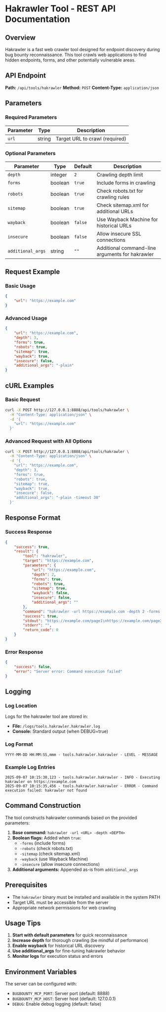 # Hakrawler Tool - REST API Documentation

## Overview

Hakrawler is a fast web crawler tool designed for endpoint discovery during bug bounty reconnaissance. This tool crawls web applications to find hidden endpoints, forms, and other potentially vulnerable areas.

## API Endpoint

**Path:** `/api/tools/hakrawler`
**Method:** `POST`
**Content-Type:** `application/json`

## Parameters

### Required Parameters

| Parameter | Type | Description |
|-----------|------|-------------|
| `url` | string | Target URL to crawl (required) |

### Optional Parameters

| Parameter | Type | Default | Description |
|-----------|------|---------|-------------|
| `depth` | integer | `2` | Crawling depth limit |
| `forms` | boolean | `true` | Include forms in crawling |
| `robots` | boolean | `true` | Check robots.txt for crawling rules |
| `sitemap` | boolean | `true` | Check sitemap.xml for additional URLs |
| `wayback` | boolean | `false` | Use Wayback Machine for historical URLs |
| `insecure` | boolean | `false` | Allow insecure SSL connections |
| `additional_args` | string | `""` | Additional command-line arguments for hakrawler |

## Request Example

### Basic Usage

```json
{
    "url": "https://example.com"
}
```

### Advanced Usage

```json
{
    "url": "https://example.com",
    "depth": 3,
    "forms": true,
    "robots": true,
    "sitemap": true,
    "wayback": true,
    "insecure": false,
    "additional_args": "-plain"
}
```

## cURL Examples

### Basic Request

```bash
curl -X POST http://127.0.0.1:8888/api/tools/hakrawler \
  -H "Content-Type: application/json" \
  -d '{
    "url": "https://example.com"
  }'
```

### Advanced Request with All Options

```bash
curl -X POST http://127.0.0.1:8888/api/tools/hakrawler \
  -H "Content-Type: application/json" \
  -d '{
    "url": "https://example.com",
    "depth": 3,
    "forms": true,
    "robots": true,
    "sitemap": true,
    "wayback": true,
    "insecure": false,
    "additional_args": "-plain -timeout 30"
  }'
```

## Response Format

### Success Response

```json
{
    "success": true,
    "result": {
        "tool": "hakrawler",
        "target": "https://example.com",
        "parameters": {
            "url": "https://example.com",
            "depth": 2,
            "forms": true,
            "robots": true,
            "sitemap": true,
            "wayback": false,
            "insecure": false,
            "additional_args": ""
        },
        "command": "hakrawler -url https://example.com -depth 2 -forms -robots -sitemap",
        "success": true,
        "stdout": "https://example.com/page1\nhttps://example.com/page2\nhttps://example.com/api/endpoint",
        "stderr": "",
        "return_code": 0
    }
}
```

### Error Response

```json
{
    "success": false,
    "error": "Server error: Command execution failed"
}
```

## Logging

### Log Location

Logs for the hakrawler tool are stored in:
- **File:** `/logs/tools.hakrawler.hakrawler.log`
- **Console:** Standard output (when DEBUG=true)

### Log Format

```
YYYY-MM-DD HH:MM:SS,mmm - tools.hakrawler.hakrawler - LEVEL - MESSAGE
```

### Example Log Entries

```
2025-09-07 10:15:30,123 - tools.hakrawler.hakrawler - INFO - Executing hakrawler on https://example.com
2025-09-07 10:15:35,456 - tools.hakrawler.hakrawler - ERROR - Command execution failed: hakrawler not found
```

## Command Construction

The tool constructs hakrawler commands based on the provided parameters:

1. **Base command:** `hakrawler -url <URL> -depth <DEPTH>`
2. **Boolean flags:** Added when `true`:
   - `-forms` (include forms)
   - `-robots` (check robots.txt)
   - `-sitemap` (check sitemap.xml)
   - `-wayback` (use Wayback Machine)
   - `-insecure` (allow insecure connections)
3. **Additional arguments:** Appended as-is from `additional_args`

## Prerequisites

- The `hakrawler` binary must be installed and available in the system PATH
- Target URL must be accessible from the server
- Appropriate network permissions for web crawling

## Usage Tips

1. **Start with default parameters** for quick reconnaissance
2. **Increase depth** for thorough crawling (be mindful of performance)
3. **Enable wayback** for historical URL discovery
4. **Use additional_args** for fine-tuning hakrawler behavior
5. **Monitor logs** for execution status and errors

## Environment Variables

The server can be configured with:
- `BUGBOUNTY_MCP_PORT`: Server port (default: 8888)
- `BUGBOUNTY_MCP_HOST`: Server host (default: 127.0.0.1)
- `DEBUG`: Enable debug logging (default: false)
